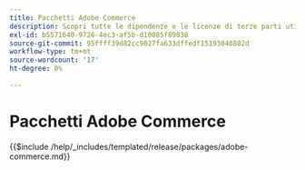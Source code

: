 ```yaml
---
title: Pacchetti Adobe Commerce
description: Scopri tutte le dipendenze e le licenze di terze parti utilizzate in Adobe Commerce.
exl-id: b5571640-9726-4ec3-af5b-d10085f89838
source-git-commit: 95ffff39d82cc9027fa633dffedf15193040802d
workflow-type: tm+mt
source-wordcount: '17'
ht-degree: 0%

---
```


# Pacchetti Adobe Commerce

{{$include /help/_includes/templated/release/packages/adobe-commerce.md}}
